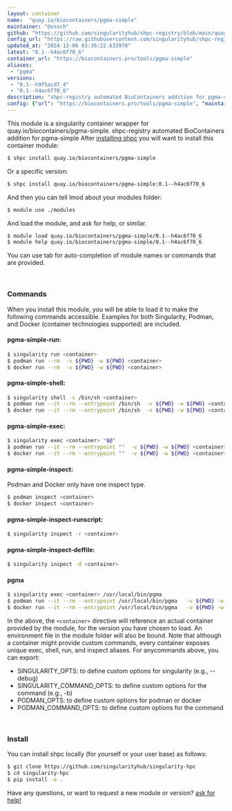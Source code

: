 ```yaml
---
layout: container
name:  "quay.io/biocontainers/pgma-simple"
maintainer: "@vsoch"
github: "https://github.com/singularityhub/shpc-registry/blob/main/quay.io/biocontainers/pgma-simple/container.yaml"
config_url: "https://raw.githubusercontent.com/singularityhub/shpc-registry/main/quay.io/biocontainers/pgma-simple/container.yaml"
updated_at: "2024-12-06 03:36:22.633978"
latest: "0.1--h4ac6f70_6"
container_url: "https://biocontainers.pro/tools/pgma-simple"
aliases:
 - "pgma"
versions:
 - "0.1--h9f5acd7_4"
 - "0.1--h4ac6f70_6"
description: "shpc-registry automated BioContainers addition for pgma-simple"
config: {"url": "https://biocontainers.pro/tools/pgma-simple", "maintainer": "@vsoch", "description": "shpc-registry automated BioContainers addition for pgma-simple", "latest": {"0.1--h4ac6f70_6": "sha256:399a6c15845f75a577b76807d9aaf75054f60fd1e3f549fcd9128f25d09508e7"}, "tags": {"0.1--h9f5acd7_4": "sha256:74a7dc6d1dd8df00486d19884583e58485a4302527a23086d8d8692a25b947e6", "0.1--h4ac6f70_6": "sha256:399a6c15845f75a577b76807d9aaf75054f60fd1e3f549fcd9128f25d09508e7"}, "docker": "quay.io/biocontainers/pgma-simple", "aliases": {"pgma": "/usr/local/bin/pgma"}}
---
```


This module is a singularity container wrapper for quay.io/biocontainers/pgma-simple.
shpc-registry automated BioContainers addition for pgma-simple
After [installing shpc](#install) you will want to install this container module:


```bash
$ shpc install quay.io/biocontainers/pgma-simple
```

Or a specific version:

```bash
$ shpc install quay.io/biocontainers/pgma-simple:0.1--h4ac6f70_6
```

And then you can tell lmod about your modules folder:

```bash
$ module use ./modules
```

And load the module, and ask for help, or similar.

```bash
$ module load quay.io/biocontainers/pgma-simple/0.1--h4ac6f70_6
$ module help quay.io/biocontainers/pgma-simple/0.1--h4ac6f70_6
```

You can use tab for auto-completion of module names or commands that are provided.

<br>

### Commands

When you install this module, you will be able to load it to make the following commands accessible.
Examples for both Singularity, Podman, and Docker (container technologies supported) are included.

#### pgma-simple-run:

```bash
$ singularity run <container>
$ podman run --rm  -v ${PWD} -w ${PWD} <container>
$ docker run --rm  -v ${PWD} -w ${PWD} <container>
```

#### pgma-simple-shell:

```bash
$ singularity shell -s /bin/sh <container>
$ podman run --it --rm --entrypoint /bin/sh  -v ${PWD} -w ${PWD} <container>
$ docker run --it --rm --entrypoint /bin/sh  -v ${PWD} -w ${PWD} <container>
```

#### pgma-simple-exec:

```bash
$ singularity exec <container> "$@"
$ podman run --it --rm --entrypoint ""  -v ${PWD} -w ${PWD} <container> "$@"
$ docker run --it --rm --entrypoint ""  -v ${PWD} -w ${PWD} <container> "$@"
```

#### pgma-simple-inspect:

Podman and Docker only have one inspect type.

```bash
$ podman inspect <container>
$ docker inspect <container>
```

#### pgma-simple-inspect-runscript:

```bash
$ singularity inspect -r <container>
```

#### pgma-simple-inspect-deffile:

```bash
$ singularity inspect -d <container>
```


#### pgma

```bash
$ singularity exec <container> /usr/local/bin/pgma
$ podman run --it --rm --entrypoint /usr/local/bin/pgma   -v ${PWD} -w ${PWD} <container> -c " $@"
$ docker run --it --rm --entrypoint /usr/local/bin/pgma   -v ${PWD} -w ${PWD} <container> -c " $@"
```



In the above, the `<container>` directive will reference an actual container provided
by the module, for the version you have chosen to load. An environment file in the
module folder will also be bound. Note that although a container
might provide custom commands, every container exposes unique exec, shell, run, and
inspect aliases. For anycommands above, you can export:

 - SINGULARITY_OPTS: to define custom options for singularity (e.g., --debug)
 - SINGULARITY_COMMAND_OPTS: to define custom options for the command (e.g., -b)
 - PODMAN_OPTS: to define custom options for podman or docker
 - PODMAN_COMMAND_OPTS: to define custom options for the command

<br>

### Install

You can install shpc locally (for yourself or your user base) as follows:

```bash
$ git clone https://github.com/singularityhub/singularity-hpc
$ cd singularity-hpc
$ pip install -e .
```

Have any questions, or want to request a new module or version? [ask for help!](https://github.com/singularityhub/singularity-hpc/issues)